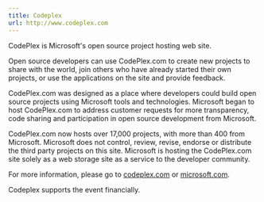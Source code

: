 ```yaml
---
title: Codeplex
url: http://www.codeplex.com
---
```

CodePlex is Microsoft's open source project hosting web site.

Open source developers can use CodePlex.com to create new projects to share
with the world, join others who have already started their own projects, or use
the applications on the site and provide feedback.

CodePlex.com was designed as a place where developers could build open source
projects using Microsoft tools and technologies. Microsoft began to host
CodePlex.com to address customer requests for more transparency, code sharing
and participation in open source development from Microsoft.

CodePlex.com now hosts over 17,000 projects, with more than 400 from Microsoft.
Microsoft does not control, review, revise, endorse or distribute the third
party projects on this site. Microsoft is hosting the CodePlex.com site solely
as a web storage site as a service to the
developer community.

For more information, please go to [codeplex.com](http://www.codeplex.com/) or
[microsoft.com](http://www.microsoft.com/opensource).

Codeplex supports the event financially. 

